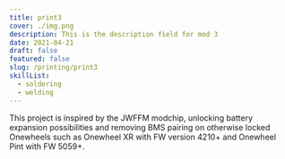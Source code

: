```yaml
---
title: print3
cover: ./img.png
description: This is the description field for mod 3
date: 2021-04-21
draft: false
featured: false
slug: /printing/print3
skillList:
  - soldering
  - welding
---
```


This project is inspired by the JWFFM modchip, unlocking battery expansion possibilities and removing BMS pairing on otherwise locked Onewheels such as Onewheel XR with FW version 4210+ and Onewheel Pint with FW 5059+.
